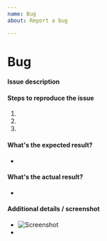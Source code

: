 ```yaml
---
name: Bug
about: Report a bug

---
```


# Bug

#### Issue description


#### Steps to reproduce the issue

1.  
2. 
3. 

#### What's the expected result?

-


#### What's the actual result?

-


#### Additional details / screenshot

- ![Screenshot]()
-
